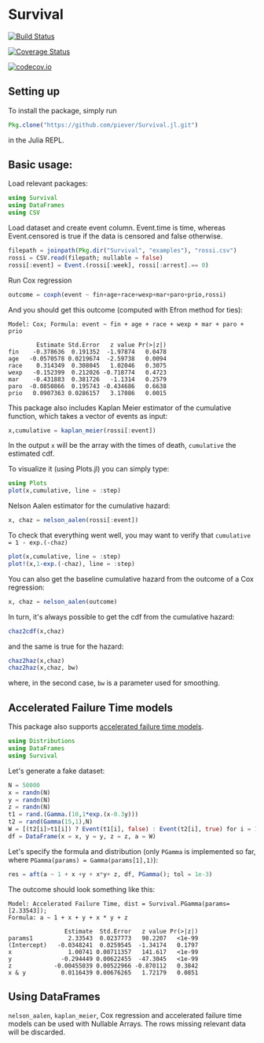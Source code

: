 # Survival

[![Build Status](https://travis-ci.org/piever/Survival.jl.svg?branch=master)](https://travis-ci.org/piever/Survival.jl)

[![Coverage Status](https://coveralls.io/repos/piever/Survival.jl/badge.svg?branch=master&service=github)](https://coveralls.io/github/piever/Survival.jl?branch=master)

[![codecov.io](http://codecov.io/github/piever/Survival.jl/coverage.svg?branch=master)](http://codecov.io/github/piever/Survival.jl?branch=master)

## Setting up
To install the package, simply run
```julia
Pkg.clone("https://github.com/piever/Survival.jl.git")
```
in the Julia REPL.

## Basic usage:
Load relevant packages:

```julia
using Survival
using DataFrames
using CSV
```

Load dataset and create event column. Event.time is time, whereas Event.censored is true if the data is censored and false otherwise.

```julia
filepath = joinpath(Pkg.dir("Survival", "examples"), "rossi.csv")
rossi = CSV.read(filepath; nullable = false)
rossi[:event] = Event.(rossi[:week], rossi[:arrest].== 0)
```

Run Cox regression
```julia
outcome = coxph(event ~ fin+age+race+wexp+mar+paro+prio,rossi)
```
And you should get this outcome (computed with Efron method for ties):
```
Model: Cox; Formula: event ~ fin + age + race + wexp + mar + paro + prio

        Estimate Std.Error   z value Pr(>|z|)
fin    -0.378636  0.191352  -1.97874   0.0478
age   -0.0570578 0.0219674  -2.59738   0.0094
race    0.314349  0.308045   1.02046   0.3075
wexp   -0.152399  0.212026 -0.718774   0.4723
mar    -0.431883  0.381726   -1.1314   0.2579
paro  -0.0850866  0.195743 -0.434686   0.6638
prio   0.0907363 0.0286157   3.17086   0.0015
```

This package also includes Kaplan Meier estimator of the cumulative function, which takes a vector of events as input:

```julia
x,cumulative = kaplan_meier(rossi[:event])
```
In the output `x` will be the array with the times of death, `cumulative` the estimated cdf.

To visualize it (using Plots.jl) you can simply type:

```julia
using Plots
plot(x,cumulative, line = :step)
```

Nelson Aalen estimator for the cumulative hazard:

```julia
x, chaz = nelson_aalen(rossi[:event])
```

To check that everything went well, you may want to verify that `cumulative = 1 - exp.(-chaz)`

```julia
plot(x,cumulative, line = :step)
plot!(x,1-exp.(-chaz), line = :step)
```

You can also get the baseline cumulative hazard from the outcome of a Cox regression:

```julia
x, chaz = nelson_aalen(outcome)
```
In turn, it's always possible to get the cdf from the cumulative hazard:

```julia
chaz2cdf(x,chaz)
```

and the same is true for the hazard:

```julia
chaz2haz(x,chaz)
chaz2haz(x,chaz, bw)

```

where, in the second case, `bw` is a parameter used for smoothing.

## Accelerated Failure Time models

This package also supports [accelerated failure time models](https://en.wikipedia.org/wiki/Accelerated_failure_time_model).

```julia
using Distributions
using DataFrames
using Survival
```

Let's generate a fake dataset:

```julia
N = 50000
x = randn(N)
y = randn(N)
z = randn(N)
t1 = rand.(Gamma.(10,1*exp.(x-0.3y)))
t2 = rand(Gamma(15,1),N)
W = [(t2[i]>t1[i]) ? Event(t1[i], false) : Event(t2[i], true) for i = 1:N]
df = DataFrame(x = x, y = y, z = z, a = W)
```

Let's specify the formula and distribution (only `PGamma` is implemented so far, where `PGamma(params) = Gamma(params[1],1)`):

```julia
res = aft(a ~ 1 + x +y + x*y+ z, df, PGamma(); tol = 1e-3)
```

The outcome should look something like this:

```
Model: Accelerated Failure Time, dist = Survival.PGamma(params=[2.33543]);
Formula: a ~ 1 + x + y + x * y + z

                Estimate  Std.Error   z value Pr(>|z|)
params1          2.33543  0.0237773   98.2207   <1e-99
(Intercept)   -0.0348241  0.0259545  -1.34174   0.1797
x                1.00741 0.00711357   141.617   <1e-99
y              -0.294449 0.00622455  -47.3045   <1e-99
z            -0.00455039 0.00522966 -0.870112   0.3842
x & y          0.0116439 0.00676265   1.72179   0.0851
```

## Using DataFrames
`nelson_aalen`, `kaplan_meier`, Cox regression and accelerated failure time models can be used with Nullable Arrays. The rows missing relevant data will be discarded.
